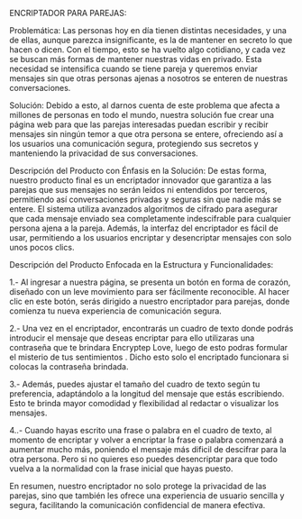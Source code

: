 ENCRIPTADOR PARA PAREJAS:

Problemática: Las personas hoy en día tienen distintas necesidades, y una de ellas, aunque parezca insignificante, es la de mantener en secreto lo que hacen o dicen. Con el tiempo, esto se ha vuelto algo cotidiano, y cada vez se buscan más formas de mantener nuestras vidas en privado. Esta necesidad se intensifica cuando se tiene pareja y queremos enviar mensajes sin que otras personas ajenas a nosotros se enteren de nuestras conversaciones.

Solución: Debido a esto, al darnos cuenta de este problema que afecta a millones de personas en todo el mundo, nuestra solución fue crear una página web para que las parejas interesadas puedan escribir y recibir mensajes sin ningún temor a que otra persona se entere, ofreciendo así a los usuarios una comunicación segura, protegiendo sus secretos y manteniendo la privacidad de sus conversaciones.

Descripción del Producto con Énfasis en la Solución:  De estas forma, nuestro producto final es un encriptador innovador que garantiza a las parejas que sus mensajes no serán leídos ni entendidos por terceros, permitiendo así conversaciones privadas y seguras sin que nadie más se entere. 
El sistema utiliza avanzados algoritmos de cifrado para asegurar que cada mensaje enviado sea completamente indescifrable para cualquier persona ajena a la pareja. Además, la interfaz del encriptador es fácil de usar, permitiendo a los usuarios encriptar y desencriptar mensajes con solo unos pocos clics.


Descripción del Producto Enfocada en la Estructura y Funcionalidades: 

1.- Al ingresar a nuestra página, se presenta un botón en forma de corazón, diseñado con un leve movimiento para ser fácilmente reconocible. Al hacer clic en este botón, serás dirigido a nuestro encriptador para parejas, donde comienza tu nueva experiencia de comunicación segura.

2.- Una vez en el encriptador, encontrarás un cuadro de texto donde podrás introducir el mensaje que deseas encriptar para ello utilizaras una contraseña que te brindara Encryptep Love, luego de esto podras formular el misterio de tus sentimientos . Dicho esto solo el encriptado funcionara si colocas la contraseña brindada.

3.- Además, puedes ajustar el tamaño del cuadro de texto según tu preferencia, adaptándolo a la longitud del mensaje que estás escribiendo. Esto te brinda mayor comodidad y flexibilidad al redactar o visualizar los mensajes.


4..- Cuando hayas escrito una frase o palabra en el cuadro de texto, al momento de encriptar y volver a encriptar la frase o palabra comenzará a aumentar mucho más, poniendo el mensaje más dificil de descifrar para la otra persona. Pero si no quieres eso puedes desencriptar para que todo vuelva a la normalidad con la frase inicial que hayas puesto.


En resumen, nuestro encriptador no solo protege la privacidad de las parejas, sino que también les ofrece una experiencia de usuario sencilla y segura, facilitando la comunicación confidencial de manera efectiva.
